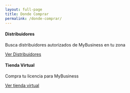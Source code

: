 ```yaml
---
layout: full-page
title: Donde Comprar
permalink: /donde-comprar/
---
```


  <div class="more-products text-center padding-lv4-bottom">
    <div class="row">
      <div class="product col-sm-6 padding-lv4-bottom">
        <div class="icon text-center">
          <i class="fas fa-truck success-color"></i>
        </div>
        <h4>Distribuidores</h4>
        <p class="text-center body-xl-color font-size-sm">
          Busca distribuidores autorizados de MyBusiness en tu zona
        </p>
        <a href="/donde-comprar/distribuidores" class="btn btn-primary">Ver Distribuidores</a>
      </div>
      <div class="product col-sm-6 padding-lv4-bottom">
        <div class="icon text-center">
          <i class="fas fa-shopping-cart warning-color"></i>
        </div>
        <h4>Tienda Virtual</h4>
        <p class="text-center body-xl-color font-size-sm">
          Compra tu licencia para MyBusiness
        </p>
        <a href="/donde-comprar/tienda-virtual/mybusiness" class="btn btn-primary">Ver tienda virtual</a>
      </div>
    </div>
  </div>

